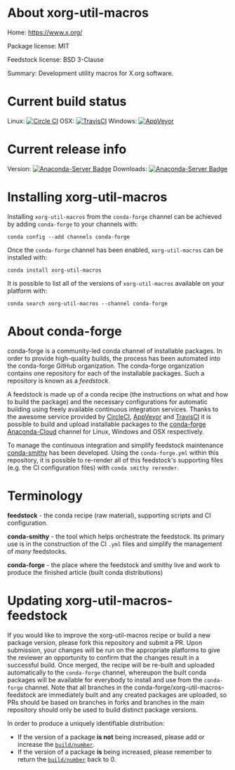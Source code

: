 About xorg-util-macros
======================

Home: https://www.x.org/

Package license: MIT

Feedstock license: BSD 3-Clause

Summary: Development utility macros for X.org software.



Current build status
====================

Linux: [![Circle CI](https://circleci.com/gh/conda-forge/xorg-util-macros-feedstock.svg?style=shield)](https://circleci.com/gh/conda-forge/xorg-util-macros-feedstock)
OSX: [![TravisCI](https://travis-ci.org/conda-forge/xorg-util-macros-feedstock.svg?branch=master)](https://travis-ci.org/conda-forge/xorg-util-macros-feedstock)
Windows: [![AppVeyor](https://ci.appveyor.com/api/projects/status/github/conda-forge/xorg-util-macros-feedstock?svg=True)](https://ci.appveyor.com/project/conda-forge/xorg-util-macros-feedstock/branch/master)

Current release info
====================
Version: [![Anaconda-Server Badge](https://anaconda.org/conda-forge/xorg-util-macros/badges/version.svg)](https://anaconda.org/conda-forge/xorg-util-macros)
Downloads: [![Anaconda-Server Badge](https://anaconda.org/conda-forge/xorg-util-macros/badges/downloads.svg)](https://anaconda.org/conda-forge/xorg-util-macros)

Installing xorg-util-macros
===========================

Installing `xorg-util-macros` from the `conda-forge` channel can be achieved by adding `conda-forge` to your channels with:

```
conda config --add channels conda-forge
```

Once the `conda-forge` channel has been enabled, `xorg-util-macros` can be installed with:

```
conda install xorg-util-macros
```

It is possible to list all of the versions of `xorg-util-macros` available on your platform with:

```
conda search xorg-util-macros --channel conda-forge
```


About conda-forge
=================

conda-forge is a community-led conda channel of installable packages.
In order to provide high-quality builds, the process has been automated into the
conda-forge GitHub organization. The conda-forge organization contains one repository
for each of the installable packages. Such a repository is known as a *feedstock*.

A feedstock is made up of a conda recipe (the instructions on what and how to build
the package) and the necessary configurations for automatic building using freely
available continuous integration services. Thanks to the awesome service provided by
[CircleCI](https://circleci.com/), [AppVeyor](http://www.appveyor.com/)
and [TravisCI](https://travis-ci.org/) it is possible to build and upload installable
packages to the [conda-forge](https://anaconda.org/conda-forge)
[Anaconda-Cloud](http://docs.anaconda.org/) channel for Linux, Windows and OSX respectively.

To manage the continuous integration and simplify feedstock maintenance
[conda-smithy](http://github.com/conda-forge/conda-smithy) has been developed.
Using the ``conda-forge.yml`` within this repository, it is possible to re-render all of
this feedstock's supporting files (e.g. the CI configuration files) with ``conda smithy rerender``.


Terminology
===========

**feedstock** - the conda recipe (raw material), supporting scripts and CI configuration.

**conda-smithy** - the tool which helps orchestrate the feedstock.
                   Its primary use is in the construction of the CI ``.yml`` files
                   and simplify the management of *many* feedstocks.

**conda-forge** - the place where the feedstock and smithy live and work to
                  produce the finished article (built conda distributions)


Updating xorg-util-macros-feedstock
===================================

If you would like to improve the xorg-util-macros recipe or build a new
package version, please fork this repository and submit a PR. Upon submission,
your changes will be run on the appropriate platforms to give the reviewer an
opportunity to confirm that the changes result in a successful build. Once
merged, the recipe will be re-built and uploaded automatically to the
`conda-forge` channel, whereupon the built conda packages will be available for
everybody to install and use from the `conda-forge` channel.
Note that all branches in the conda-forge/xorg-util-macros-feedstock are
immediately built and any created packages are uploaded, so PRs should be based
on branches in forks and branches in the main repository should only be used to
build distinct package versions.

In order to produce a uniquely identifiable distribution:
 * If the version of a package **is not** being increased, please add or increase
   the [``build/number``](http://conda.pydata.org/docs/building/meta-yaml.html#build-number-and-string).
 * If the version of a package **is** being increased, please remember to return
   the [``build/number``](http://conda.pydata.org/docs/building/meta-yaml.html#build-number-and-string)
   back to 0.
